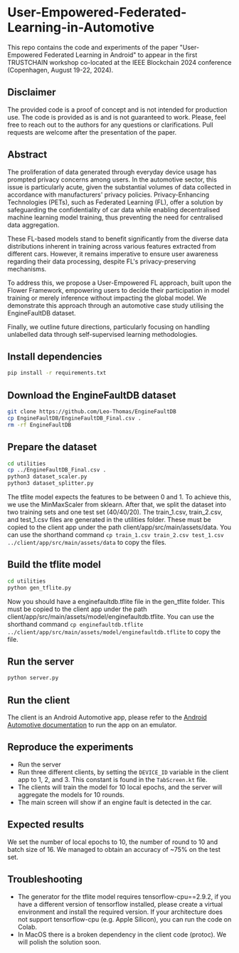 # User-Empowered-Federated-Learning-in-Automotive
This repo contains the code and experiments of the paper "User-Empowered Federated Learning in Android" to appear in the first TRUSTCHAIN workshop co-located at the IEEE Blockchain 2024 conference \(Copenhagen, August 19-22, 2024\).

## Disclaimer
The provided code is a proof of concept and is not intended for production use. The code is provided as is and is not guaranteed to work. Please, feel free to reach out to the authors for any questions or clarifications. Pull requests are welcome after the presentation of the paper.

## Abstract
The proliferation of data generated through everyday device usage has prompted privacy concerns among users.
In the automotive sector, this issue is particularly acute, given the substantial volumes of data collected in accordance with manufacturers' privacy policies. Privacy-Enhancing Technologies (PETs), such as Federated Learning (FL), offer a solution by safeguarding the confidentiality of car data while enabling decentralised machine learning model training, thus preventing the need for centralised data aggregation.

These FL-based models stand to benefit significantly from the diverse data distributions inherent in training across various features extracted from different cars.
However, it remains imperative to ensure user awareness regarding their data processing, despite FL's privacy-preserving mechanisms.

To address this, we propose a User-Empowered FL approach, built upon the Flower Framework, empowering users to decide their participation in model training or merely inference without impacting the global model.
We demonstrate this approach through an automotive case study utilising the EngineFaultDB dataset.

Finally, we outline future directions, particularly focusing on handling unlabelled data through self-supervised learning methodologies.

## Install dependencies
```bash
pip install -r requirements.txt
```

## Download the EngineFaultDB dataset 
```bash
git clone https://github.com/Leo-Thomas/EngineFaultDB
cp EngineFaultDB/EngineFaultDB_Final.csv .
rm -rf EngineFaultDB
```

## Prepare the dataset
```bash
cd utilities
cp ../EngineFaultDB_Final.csv .
python3 dataset_scaler.py
python3 dataset_splitter.py
```
The tflite model expects the features to be between 0 and 1. To achieve this, we use the MinMaxScaler from sklearn. After that, we  split the dataset into two training sets and one test set (40/40/20). The train_1.csv, train_2.csv, and test_1.csv files are generated in the utilities folder. These must be copied to the client app under the path client/app/src/main/assets/data. You can use the shorthand command `cp train_1.csv train_2.csv test_1.csv ../client/app/src/main/assets/data` to copy the files.

## Build the tflite model
```bash
cd utilities
python gen_tflite.py
```
Now you should have a enginefaultdb.tflite file in the gen_tflite folder. This must be copied to the client app under the path client/app/src/main/assets/model/enginefaultdb.tflite. You can use the shorthand command `cp enginefaultdb.tflite ../client/app/src/main/assets/model/enginefaultdb.tflite` to copy the file.

## Run the server
```bash
python server.py
```

## Run the client
The client is an Android Automotive app, please refer to the [Android Automotive documentation](https://developer.android.com/training/cars/testing/emulator) to run the app on an emulator.

## Reproduce the experiments
- Run the server
- Run three different clients, by setting the `DEVICE_ID` variable in the client app to 1, 2, and 3. This constant is found in the `TabScreen.kt` file.
- The clients will train the model for 10 local epochs, and the server will aggregate the models for 10 rounds.
- The main screen will show if an engine fault is detected in the car.

## Expected results
We set the number of local epochs to 10, the number of round to 10 and batch size of 16. We managed to obtain an accuracy of ~75% on the test set.

## Troubleshooting
- The generator for the tflite model requires tensorflow-cpu==2.9.2, if you have a different version of tensorflow installed, please create a virtual environment and install the required version. If your architecture does not support tensorflow-cpu (e.g. Apple Silicon), you can run the code on Colab.
- In MacOS there is a broken dependency in the client code (protoc). We will polish the solution soon.